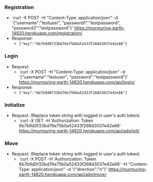 ### Registration
* `curl -X POST -H "Content-Type: application/json" -d '{"username":"testuser", "password1":"testpassword", "password2":"testpassword"}' https://murmuring-earth-14820.herokuapp.com/registration/
* Response:
  * `{"key":"6b7b9d0f33bd76e75b0a52433f268d3037e42e66"}`

### Login
* Request:
  * `curl -X POST -H "Content-Type: application/json" -d '{"username":"testuser", "password":"testpassword"}' https://murmuring-earth-14820.herokuapp.com/api/login/
* Response:
  * `{"key":"6b7b9d0f33bd76e75b0a52433f268d3037e42e66"}`

### Initialize
* Request:  (Replace token string with logged in user's auth token)
  * `curl -X GET -H 'Authorization: Token 6b7b9d0f33bd76e75b0a52433f268d3037e42e66' https://murmuring-earth-14820.herokuapp.com/api/adv/init/

### Move
* Request:  (Replace token string with logged in user's auth token)
  * `curl -X POST -H 'Authorization: Token 6b7b9d0f33bd76e75b0a52433f268d3037e42e66' -H "Content-Type: application/json" -d '{"direction":"n"}' https://murmuring-earth-14820.herokuapp.com/api/adv/move/
